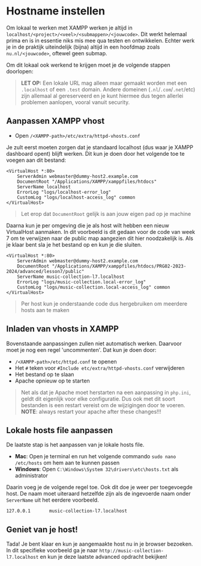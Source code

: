 # Hostname instellen

Om lokaal te werken met XAMPP werken je altijd in `localhost/<project>/<veel>/<submappen>/<jouwcode>`.
Dit werkt helemaal prima en is in essentie niks mis mee qua testen en ontwikkelen. Echter werk je in de
praktijk uiteindelijk (bijna) altijd in een hoofdmap zoals `nu.nl/<jouwcode>`, oftewel geen submap.

Om dit lokaal ook werkend te krijgen moet je de volgende stappen doorlopen:

> **LET OP:** Een lokale URL mag alleen maar gemaakt worden met een `.localhost` of een `.test` domain.
> Andere domeinen (`.nl`/`.com`/`.net`/etc) zijn allemaal al gereserveerd en je kunt hiermee dus tegen
> allerlei problemen aanlopen, vooral vanuit security.

## Aanpassen XAMPP vhost

- Open `/<XAMPP-path>/etc/extra/httpd-vhosts.conf`

Je zult eerst moeten zorgen dat je standaard localhost (dus waar je XAMPP dashboard opent) blijft werken.
Dit kun je doen door het volgende toe te voegen aan dit bestand:

```text
<VirtualHost *:80>
    ServerAdmin webmaster@dummy-host2.example.com
    DocumentRoot "/Applications/XAMPP/xamppfiles/htdocs"
    ServerName localhost
    ErrorLog "logs/localhost-error_log"
    CustomLog "logs/localhost-access_log" common
</VirtualHost>
```

> Let erop dat `DocumentRoot` gelijk is aan jouw eigen pad op je machine

Daarna kun je per omgeving die je als host wilt hebben een nieuw VirtualHost aanmaken. In dit voorbeeld is
dit gedaan voor de code van week 7 om te verwijzen naar de public map aangezien dit hier noodzakelijk is.
Als je klaar bent sla je het bestand op en kun je die sluiten.

```text
<VirtualHost *:80>
    ServerAdmin webmaster@dummy-host2.example.com
    DocumentRoot "/Applications/XAMPP/xamppfiles/htdocs/PRG02-2023-2024/advanced/lesson7/public"
    ServerName music-collection-l7.localhost
    ErrorLog "logs/music-collection.local-error_log"
    CustomLog "logs/music-collection.local-access_log" common
</VirtualHost>
```

> Per host kun je onderstaande code dus hergebruiken om meerdere hosts aan te maken

## Inladen van vhosts in XAMPP

Bovenstaande aanpassingen zullen niet automatisch werken. Daarvoor moet je nog een regel 'uncommenten'.
Dat kun je doen door:

- `/<XAMPP-path>/etc/httpd.conf` te openen
- Het `#` teken voor `#Include etc/extra/httpd-vhosts.conf` verwijderen
- Het bestand op te slaan
- Apache opnieuw op te starten

> Net als dat je Apache moet herstarten na een aanpassing in `php.ini`, geldt dit eigenlijk voor elke
> configuratie. Dus ook met dit soort bestanden is een restart vereist om de wijzigingen door te voeren.
**NOTE**: always restart your apache after these changes!!!

## Lokale hosts file aanpassen

De laatste stap is het aanpassen van je lokale hosts file.

- **Mac**: Open je terminal en run het volgende commando `sudo nano /etc/hosts` om hem aan te kunnen passen
- **Windows**: Open `C:\Windows\System 32\drivers\etc\hosts.txt` als administrator

Daarin voeg je de volgende regel toe. Ook dit doe je weer per toegevoegde host. De naam moet uiteraard
hetzelfde zijn als de ingevoerde naam onder `ServerName` uit het eerdere voorbeeld.

```text
127.0.0.1       music-collection-l7.localhost
```

## Geniet van je host!

Tada! Je bent klaar en kun je aangemaakte host nu in je browser bezoeken. In dit specifieke voorbeeld ga je
naar `http://music-collection-l7.localhost` en kun je deze laatste advanced opdracht bekijken!

